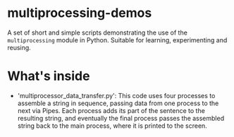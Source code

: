 # multiprocessing-demos
A set of short and simple scripts demonstrating the use of the `multiprocessing` module in Python. Suitable for learning, experimenting and reusing.
# What's inside
- 'multiprocessor_data_transfer.py': This code uses four processes to assemble a string in sequence, passing data from one process to the next via Pipes. Each process adds its part of the sentence to the resulting string, and eventually the final process passes the assembled string back to the main process, where it is printed to the screen.
